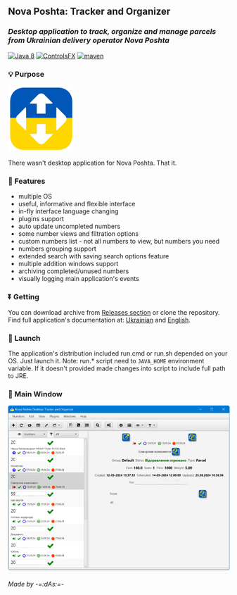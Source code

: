 ## Nova Poshta: Tracker and Organizer
### _Desktop application to track, organize and manage parcels from Ukrainian delivery operator Nova Poshta_

[![Java 8](https://img.shields.io/badge/Java-8-white)](https://www.java.com/) [![ControlsFX](https://img.shields.io/badge/controls-FX-66B2C4)](https://controlsfx.github.io) [![maven](https://img.shields.io/badge/maven-project-blue)](https://maven.apache.org/)



### 💡 Purpose
![Logo](help/images/app_logo.png)

There wasn't desktop application for Nova Poshta.
That it.
### 📃 Features
- multiple OS
- useful, informative and flexible interface
- in-fly interface language changing
- plugins support
- auto update uncompleted numbers
- some number views and filtration options
- custom numbers list - not all numbers to view, but numbers you need
- numbers grouping support
- extended search with saving search options feature
- multiple addition windows support
- archiving completed/unused numbers
- visually logging main application's events
### ⏬ Getting
You can download archive from [Releases section](https://github.com/NpTracker/releases) or clone the repository.
Find full application's documentation at: [Ukrainian](help/uk/help.md) and [English](help/en/help.md).
### 🚀 Launch<a id='Launch'/>
The application's distribution included run.cmd or run.sh depended on your OS. Just launch it.
Note: run.* script need to `JAVA_HOME` environment variable. If it doesn't provided made changes into script to include full path to JRE.
### 📜 Main Window<a id='MainWin'/>
![Main Window](help/images/main.png)

###### _Made by -=:dAs:=-_